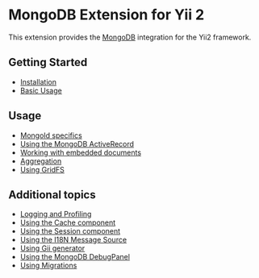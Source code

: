 # MongoDB Extension for Yii 2

This extension provides the [MongoDB](https://www.mongodb.com/) integration for the Yii2 framework.

Getting Started
---------------

* [Installation](installation.md)
* [Basic Usage](basic-usage.md)

Usage
-----

* [MongoId specifics](usage-mongoid.md)
* [Using the MongoDB ActiveRecord](usage-ar.md)
* [Working with embedded documents](usage-embedded-documents.md)
* [Aggregation](usage-aggregation.md)
* [Using GridFS](usage-gridfs.md)

Additional topics
-----------------

* [Logging and Profiling](topics-logging.md)
* [Using the Cache component](topics-cache.md)
* [Using the Session component](topics-session.md)
* [Using the I18N Message Source](topics-i18n-message-source.md)
* [Using Gii generator](topics-gii.md)
* [Using the MongoDB DebugPanel](topics-debug.md)
* [Using Migrations](topics-migrations.md)

